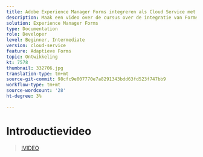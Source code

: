 ```yaml
---
title: Adobe Experience Manager Forms integreren als Cloud Service met Adobe Sign
description: Maak een video over de cursus over de integratie van Forms CS met Adobe Sign
solution: Experience Manager Forms
type: Documentation
role: Developer
level: Beginner, Intermediate
version: cloud-service
feature: Adaptieve Forms
topic: Ontwikkeling
kt: 7578
thumbnail: 332706.jpg
translation-type: tm+mt
source-git-commit: 98cfc9e007770e7a8291343bdd63fd523f747bb9
workflow-type: tm+mt
source-wordcount: '28'
ht-degree: 3%

---
```



# Introductievideo


>[!VIDEO](https://video.tv.adobe.com/v/332706?quality=12&learn=on)

